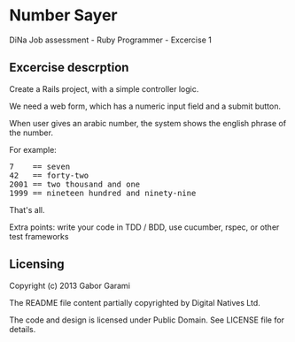 Number Sayer
============

DiNa Job assessment - Ruby Programmer - Excercise 1

Excercise descrption
--------------------

Create a Rails project, with a simple controller logic.

We need a web form, which has a numeric input field and a submit button.

When user gives an arabic number, the system shows the english phrase of the number.

For example:
<pre>
7    == seven
42   == forty-two
2001 == two thousand and one
1999 == nineteen hundred and ninety-nine
</pre>

That's all.

Extra points: write your code in TDD / BDD, use cucumber, rspec, or other test 
frameworks

Licensing
---------

Copyright (c) 2013 Gabor Garami

The README file content partially copyrighted by Digital Natives Ltd.

The code and design is licensed under Public Domain. See LICENSE file for details.
